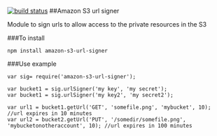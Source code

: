 [![build status](https://secure.travis-ci.org/dyashkir/amazon-s3-url-signer.png)](http://travis-ci.org/dyashkir/amazon-s3-url-signer)
##Amazon S3 url signer

Module to sign urls to allow access to the private resources in the S3

###To install

    npm install amazon-s3-url-signer

###Use example

    var sig= require('amazon-s3-url-signer');

    var bucket1 = sig.urlSigner('my key', 'my secret');
    var bucket1 = sig.urlSigner('my key2', 'my secret2');
    
    var url1 = bucket1.getUrl('GET', 'somefile.png', 'mybucket', 10); //url expires in 10 minutes
    var url2 = bucket2.getUrl('PUT', '/somedir/somefile.png', 'mybucketonotheraccount', 10); //url expires in 100 minutes

